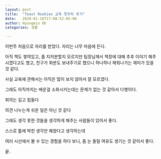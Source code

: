 ```yaml
---
layout: post
title:  "Toast Rookies 교육 첫주차 후기"
date:   2020-01-16T17:08:52-05:00
author: Hyungmin Oh
categories: 생활

---
```


이번주 처음으로 자리를 받았다. 자리는 너무 마음에 든다. 

아직 책도 쌓여있고, 좀 지저분할지 모르지만 팀장님께서 책장에 대해 추후 이야기 해주시겠다고도 했고, 친구가 화분도 보내주기로 했으니 하나하나 채워나가는 재미가 있을 것 같다. 

사실 교육에 관해서는 아직은 많이 보지 않아서 잘 모르겠다. 

그래도 아직까지는 배운걸 소화시키는데는 문제가 없는 것 같아서 다행이다.


회의는 길고 힘들다

의견 나누는게 쉬운 일은 아닌 것 같다

그래도 생각 못한 것들을 생각하게 해주는 사람들이 있어서 좋다.

스스로 틀에 박힌 생각만 해왔다고 생각하는데

여러 시선에서 볼 수 있는 경험을 하다 보니, 좀 눈 돌릴 여유도 생기는 것 같아서 좋다.

끝.